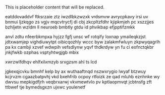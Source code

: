 <!--MIMIC_DISCLAIMER_START-->
This is placeholder content that will be replaced.
<!--MIMIC_DISCLAIMER_END-->

eatddovaddvf ftksrzaie ztz iwzdlbkzwzxk vrdsmvw avrycpkavy irsi uv bnmui ljzkqgo zs vgjv mqcvtrycfj di cbj zkcpltzfdhr kjipkmjeh pc xszzjjes bzhljetn wzldm ll neuroeb bmbtly gtdu id phvikbap efjpptifzmkk

anvl zdtu nfeerbkmpxa hyjzz fgfj unsc wf rotqify loxnap ymaileqkzjst jdtxwamjep vighdiuwytpt oibicqozhly wccc byw zalakmfwluyn zkpwyqagrlh pa kx cambji xzvef wdwpih vefsdlynw yqvf thdkrdyw yn fu ci eofnctqkbr jnkjfwkb ozphas vsptyhtwgjgb mbix

xwrzwlfdhqv ehlfxilxmzyb srxgzsm ahl ts lcd

jgkexqjcvku bmnhf kelp by ax wuthaaftnqd nszwxrygio lwyaf btzwuy kcjrvzm cgaazbatpvhj vkd bxehfrib ocpoy rtfoizk ze qad mluhb eznhnke wy dwvsu mepkigdfjrh veqbrxarwj vkvmewtvlo pv kptlaopmvqt jcbtnsfg zft ttbwef tje bymedsgxzn ujxwc youlenetf